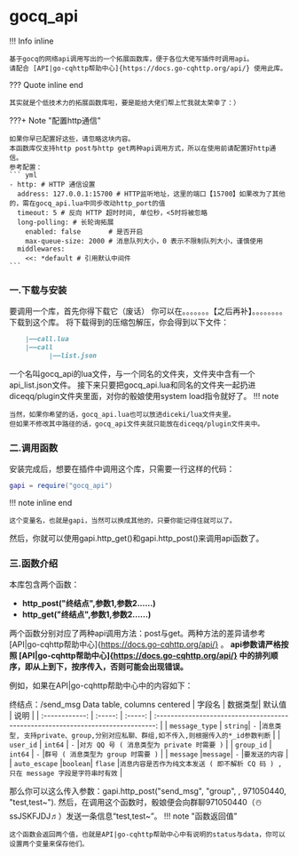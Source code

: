 # gocq_api

!!! Info inline 

    基于gocq的网络api调用写出的一个拓展函数库，便于各位大佬写插件时调用api。
    请配合 [API|go-cqhttp帮助中心]{https://docs.go-cqhttp.org/api/} 使用此库。

??? Quote inline end 

    其实就是个低技术力的拓展函数库啦，要是能给大佬们帮上忙我就太荣幸了：）

???+ Note "配置http通信" 

    如果你早已配置好这些，请忽略这块内容。
    本函数库仅支持http post与http get两种api调用方式，所以在使用前请配置好http通信。
    参考配置：
    ``` yml
    - http: # HTTP 通信设置
      address: 127.0.0.1:15700 # HTTP监听地址，这里的端口【15700】如果改为了其他的，需在gocq_api.lua中同步改动http_port的值
      timeout: 5 # 反向 HTTP 超时时间, 单位秒，<5时将被忽略
      long-polling: # 长轮询拓展
        enabled: false       # 是否开启
        max-queue-size: 2000 # 消息队列大小，0 表示不限制队列大小，谨慎使用
      middlewares:
        <<: *default # 引用默认中间件
    ```

### 一.下载与安装

要调用一个库，首先你得下载它（废话）
你可以在。。。。。。。【之后再补】。。。。。。。。下载到这个库。
将下载得到的压缩包解压，你会得到以下文件：
``` md
    |——call.lua
    |——call
          |——list.json
```
一个名叫gocq_api的lua文件，与一个同名的文件夹，文件夹中含有一个api_list.json文件。
接下来只要把gocq_api.lua和同名的文件夹一起扔进diceqq/plugin文件夹里面，对你的骰娘使用system load指令就好了。
!!! note 

    当然，如果你希望的话，gocq_api.lua也可以放进diceki/lua文件夹里。
    但如果不修改其中路径的话，gocq_api文件夹就只能放在diceqq/plugin文件夹中。

### 二.调用函数

安装完成后，想要在插件中调用这个库，只需要一行这样的代码：
```lua
gapi = require("gocq_api")
```
!!! note inline end

    这个变量名，也就是gapi，当然可以换成其他的，只要你能记得住就可以了。

然后，你就可以使用gapi.http_get()和gapi.http_post()来调用api函数了。

### 三.函数介绍
本库包含两个函数：

- **http_post("终结点",参数1,参数2......)**
- **http_get("终结点",参数1,参数2......)**

两个函数分别对应了两种api调用方法：post与get。两种方法的差异请参考 [API|go-cqhttp帮助中心]{https://docs.go-cqhttp.org/api/} 。
**api参数请严格按照 [API|go-cqhttp帮助中心]{https://docs.go-cqhttp.org/api/} 中的排列顺序，即从上到下，按序传入，否则可能会出现错误。**

例如，如果在API|go-cqhttp帮助中心中的内容如下：

终结点：/send_msg
Data table, columns centered
| 字段名         | 数据类型| 默认值  | 说明                                                                             |
| :------------: | :-----: | :-----: | :------------------------------------------------------------------------------: |
| `message_type` | `string`| `-`     |`消息类型, 支持private、group,分别对应私聊、群组,如不传入,则根据传入的*_id参数判断` |
| `user_id`      | `int64` | `-`     |`对方 QQ 号 ( 消息类型为 private 时需要 )`                                         |
| `group_id`     | `int64` | `-`     |`群号 ( 消息类型为 group 时需要 )`                                                 |
| `message`      |`message`| `-`     |`要发送的内容`                                                                     |
| `auto_escape`  |`boolean`| `flase` |`消息内容是否作为纯文本发送 ( 即不解析 CQ 码 ) , 只在 message 字段是字符串时有效`   |

那么你可以这么传入参数：gapi.http_post("send_msg", "group", , 971050440, "test,test~").
然后，在调用这个函数时，骰娘便会向群聊971050440（☃️ssJSKFJDJ♬）发送一条信息“test,test~”。
!!! note "函数返回值"

    这个函数会返回两个值，也就是API|go-cqhttp帮助中心中有说明的status与data，你可以设置两个变量来保存他们。
